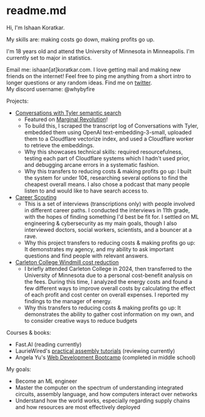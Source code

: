 # readme.md

Hi, I'm Ishaan Koratkar. 

My skills are: making costs go down, making profits go up.

I'm 18 years old and attend the University of Minnesota in Minneapolis. I'm currently set to major in statistics.

Email me: ishaan[at]koratkar.com. I love getting mail and making new friends on the internet! Feel free to ping me anything from a short intro to longer questions or any random ideas.
Find me on [twitter](https://x.com/whybyfire).  
My discord username: @whybyfire

Projects:
* [Conversations with Tyler semantic search](https://koratkar.github.io/cwt-semantic-search/)
   * Featured on [Marginal Revolution](https://marginalrevolution.com/marginalrevolution/2024/12/wednesday-assorted-links-482.html)!
   * To build this, I scraped the transcript log of Conversations with Tyler, embedded them using OpenAI text-embedding-3-small, uploaded them to a Cloudflare vectorize index, and used a Cloudflare worker to retrieve the embeddings.
   * Why this showcases technical skills: required resourcefulness, testing each part of Cloudflare systems which I hadn't used prior, and debugging arcane errors in a systematic fashion.
   * Why this transfers to reducing costs & making profits go up: I built the system for under 10¢, researching several options to find the cheapest overall means. I also chose a podcast that many people listen to and would like to have search access to.
* [Career Scouting](https://careerscouting.substack.com)
  * This is a set of interviews (transcriptions only) with people involved in different career paths. I conducted the interviews in 11th grade, with the hopes of finding something I'd best be fit for. I settled on ML engineering & cybersecurity as my main goals, though I also interviewed doctors, social workers, scientists, and a bouncer at a rave.
  * Why this project transfers to reducing costs & making profits go up: It demonstrates my agency, and my ability to ask important questions and find people with relevant answers.
* [Carleton College Windmill cost reduction](https://www.carleton.edu/facilities/campus-energy/wind-turbine-2/)
  * I briefly attended Carleton College in 2024, then transferred to the University of Minnesota due to a personal cost-benefit analysis on the fees. During this time, I analyzed the energy costs and found a few different ways to improve overall costs by calculating the effect of each profit and cost center on overall expenses. I reported my findings to the manager of energy.
  * Why this transfers to reducing costs & making profits go up: It demonstrates the ability to gather cost information on my own, and to consider creative ways to reduce budgets

Courses & books:
* Fast.AI (reading currently)
* LaurieWired's [practical assembly tutorials](https://www.youtube.com/watch?v=kKtWsuuJEDs&list=PLn_It163He32Ujm-l_czgEBhbJjOUgFhg) (reviewing currently)
* Angela Yu's [Web Development Bootcamp](https://www.udemy.com/user/4b4368a3-b5c8-4529-aa65-2056ec31f37e/?srsltid=AfmBOor9wY9REAR-DnqjuFpILaAu7M-WseVWz0YOs20lkLT6nZJR4J8A) (completed in middle school)

My goals:
* Become an ML engineer
* Master the computer on the spectrum of understanding integrated circuits, assembly language, and how computers interact over networks
* Understand how the world works, especially regarding supply chains and how resources are most effectively deployed
